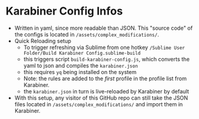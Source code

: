 # Karabiner Config Infos
- Written in yaml, since more readable than JSON. This "source code" of the configs is located in `/assets/complex_modifications/`.
- Quick Reloading setup
	- To trigger refreshing via Sublime from one hotkey `/Sublime User Folder/Build Karabiner Config.sublime-build`
	- this triggers script `build-karabiner-config.js`, which converts the yaml to json and compiles the `karabiner.json`
	- this requires `yq` being installed on the system
	- Note: the rules are added to the *first* profile in the profile list from Karabiner.
	- the `karabiner.json` in turn is live-reloaded by Karabiner by default
- With this setup, any visitor of this GitHub repo can still take the JSON files located in `/assets/complex_modifications/` and import them in Karabiner.
